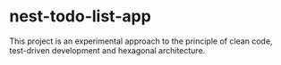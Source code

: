 # nest-todo-list-app
This project is an experimental approach to the principle of clean code, test-driven development and hexagonal architecture.
